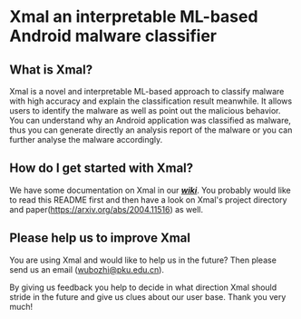 Xmal an interpretable ML-based Android malware classifier
=========================================================

What is Xmal?
---------------
Xmal is a novel and interpretable ML-based approach to classify malware with
high accuracy and explain the classification result meanwhile. It allows users
to identify the malware as well as point out the malicious behavior. You can 
understand why an Android application was classified as malware, thus you can 
generate directly an analysis report of the malware or you can further analyse
the malware accordingly. 

How do I get started with Xmal?
---------------------------------
We have some documentation on Xmal in our [_**wiki**_](https://github.com/wubozhi/xmal/wiki). You probably would like to read 
this README first and then have a look on Xmal's project directory and paper(https://arxiv.org/abs/2004.11516) as well.

Please help us to improve Xmal
--------------------------------
You are using Xmal and would like to help us in the future? Then please 
send us an email (wubozhi@pku.edu.cn).

By giving us feedback you help to decide in what direction Xmal should stride in
the future and give us clues about our user base. Thank you very much!
